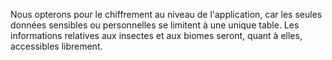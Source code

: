 Nous opterons pour le chiffrement au niveau de l'application, car les seules données sensibles ou personnelles se limitent à une unique table. Les informations relatives aux insectes et aux biomes seront, quant à elles, accessibles librement.